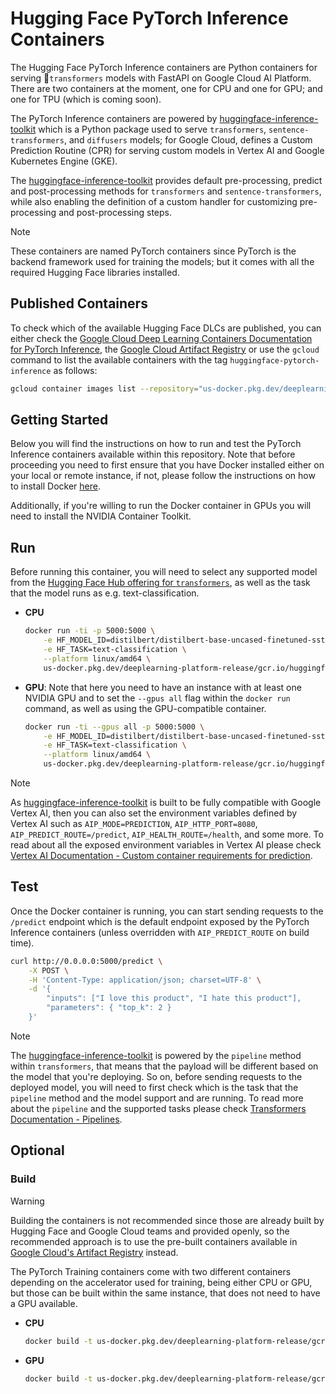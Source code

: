 # Hugging Face PyTorch Inference Containers

The Hugging Face PyTorch Inference containers are Python containers for serving 🤗`transformers` models with FastAPI on Google Cloud AI Platform. There are two containers at the moment, one for CPU and one for GPU; and one for TPU (which is coming soon).

The PyTorch Inference containers are powered by [huggingface-inference-toolkit](https://github.com/huggingface/huggingface-inference-toolkit) which is a Python package used to serve `transformers`, `sentence-transformers`, and `diffusers` models; for Google Cloud, defines a Custom Prediction Routine (CPR) for serving custom models in Vertex AI and Google Kubernetes Engine (GKE).

The [huggingface-inference-toolkit](https://github.com/huggingface/huggingface-inference-toolkit) provides default pre-processing, predict and post-processing methods for `transformers` and `sentence-transformers`, while also enabling the definition of a custom handler for customizing pre-processing and post-processing steps.

> [!NOTE]
> These containers are named PyTorch containers since PyTorch is the backend framework used for training the models; but it comes with all the required Hugging Face libraries installed.

## Published Containers

To check which of the available Hugging Face DLCs are published, you can either check the [Google Cloud Deep Learning Containers Documentation for PyTorch Inference](https://cloud.google.com/deep-learning-containers/docs/choosing-container#pytorch-inference), the [Google Cloud Artifact Registry](https://console.cloud.google.com/artifacts/docker/deeplearning-platform-release/us/gcr.io) or use the `gcloud` command to list the available containers with the tag `huggingface-pytorch-inference` as follows:

```bash
gcloud container images list --repository="us-docker.pkg.dev/deeplearning-platform-release/gcr.io" | grep "huggingface-pytorch-inference"
```

## Getting Started

Below you will find the instructions on how to run and test the PyTorch Inference containers available within this repository. Note that before proceeding you need to first ensure that you have Docker installed either on your local or remote instance, if not, please follow the instructions on how to install Docker [here](https://docs.docker.com/get-docker/).

Additionally, if you're willing to run the Docker container in GPUs you will need to install the NVIDIA Container Toolkit.

## Run

Before running this container, you will need to select any supported model from the [Hugging Face Hub offering for `transformers`](https://huggingface.co/models?library=transformers&sort=trending), as well as the task that the model runs as e.g. text-classification.

- **CPU**

  ```bash
  docker run -ti -p 5000:5000 \
      -e HF_MODEL_ID=distilbert/distilbert-base-uncased-finetuned-sst-2-english \
      -e HF_TASK=text-classification \
      --platform linux/amd64 \
      us-docker.pkg.dev/deeplearning-platform-release/gcr.io/huggingface-pytorch-inference-cpu.2-3.transformers.4-46.ubuntu2204.py311
  ```

- **GPU**: Note that here you need to have an instance with at least one NVIDIA GPU and to set the `--gpus all` flag within the `docker run` command, as well as using the GPU-compatible container.

  ```bash
  docker run -ti --gpus all -p 5000:5000 \
      -e HF_MODEL_ID=distilbert/distilbert-base-uncased-finetuned-sst-2-english \
      -e HF_TASK=text-classification \
      --platform linux/amd64 \
      us-docker.pkg.dev/deeplearning-platform-release/gcr.io/huggingface-pytorch-inference-cu121.2-3.transformers.4-46.ubuntu2204.py311
  ```

> [!NOTE]
> As [huggingface-inference-toolkit](https://github.com/huggingface/huggingface-inference-toolkit) is built to be fully compatible with Google Vertex AI, then you can also set the environment variables defined by Vertex AI such as `AIP_MODE=PREDICTION`, `AIP_HTTP_PORT=8080`, `AIP_PREDICT_ROUTE=/predict`, `AIP_HEALTH_ROUTE=/health`, and some more. To read about all the exposed environment variables in Vertex AI please check [Vertex AI Documentation - Custom container requirements for prediction](https://cloud.google.com/vertex-ai/docs/predictions/custom-container-requirements#aip-variables).

## Test

Once the Docker container is running, you can start sending requests to the `/predict` endpoint which is the default endpoint exposed by the PyTorch Inference containers (unless overridden with `AIP_PREDICT_ROUTE` on build time).

```bash
curl http://0.0.0.0:5000/predict \
    -X POST \
    -H 'Content-Type: application/json; charset=UTF-8' \
    -d '{
        "inputs": ["I love this product", "I hate this product"],
        "parameters": { "top_k": 2 }
    }'
```

> [!NOTE]
> The [huggingface-inference-toolkit](https://github.com/huggingface/huggingface-inference-toolkit) is powered by the `pipeline` method within `transformers`, that means that the payload will be different based on the model that you're deploying. So on, before sending requests to the deployed model, you will need to first check which is the task that the `pipeline` method and the model support and are running. To read more about the `pipeline` and the supported tasks please check [Transformers Documentation - Pipelines](https://huggingface.co/docs/transformers/en/main_classes/pipelines).

## Optional

### Build

> [!WARNING]
> Building the containers is not recommended since those are already built by Hugging Face and Google Cloud teams and provided openly, so the recommended approach is to use the pre-built containers available in [Google Cloud's Artifact Registry](https://console.cloud.google.com/artifacts/docker/deeplearning-platform-release/us/gcr.io) instead.

The PyTorch Training containers come with two different containers depending on the accelerator used for training, being either CPU or GPU, but those can be built within the same instance, that does not need to have a GPU available.

- **CPU**

  ```bash
  docker build -t us-docker.pkg.dev/deeplearning-platform-release/gcr.io/huggingface-pytorch-inference-cpu.2-3.transformers.4-46.ubuntu2204.py311 -f containers/pytorch/inference/cpu/2.3.1/transformers/4.46.1/py311/Dockerfile --platform linux/amd64 .
  ```

- **GPU**

  ```bash
  docker build -t us-docker.pkg.dev/deeplearning-platform-release/gcr.io/huggingface-pytorch-inference-cu121.2-3.transformers.4-46.ubuntu2204.py311 -f containers/pytorch/inference/gpu/2.3.1/transformers/4.46.1/py311/Dockerfile --platform linux/amd64 .
  ```
